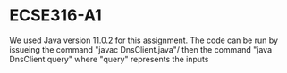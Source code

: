 # ECSE316-A1

We used Java version 11.0.2 for this assignment.
The code can be run by issueing the command "javac DnsClient.java"/ 
then the command "java DnsClient query" where "query" represents the inputs
